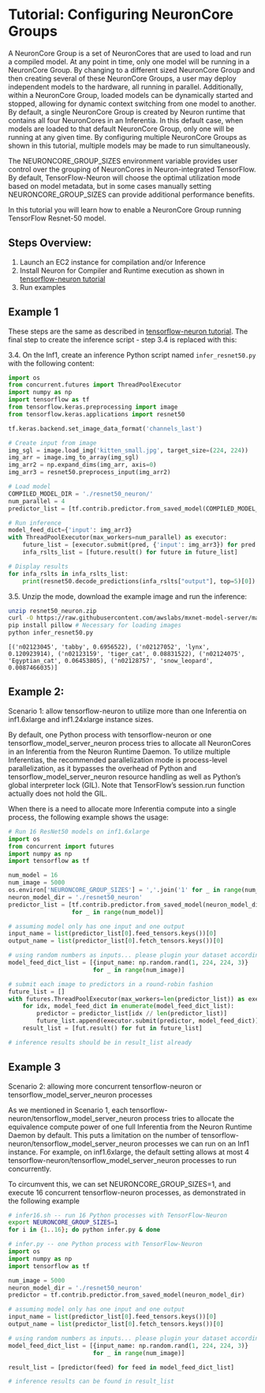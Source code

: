 # Tutorial: Configuring NeuronCore Groups

A NeuronCore Group is a set of NeuronCores that are used to load and run a compiled model. At any point in time, only one model will be running in a NeuronCore Group. By changing to a different sized NeuronCore Group and then creating several of these NeuronCore Groups, a user may deploy independent models to the hardware, all running in parallel. Additionally, within a NeuronCore Group, loaded models can be dynamically started and stopped, allowing for dynamic context switching from one model to another. By default, a single NeuronCore Group is created by Neuron runtime that contains all four NeuronCores in an Inferentia. In this default case, when models are loaded to that default NeuronCore Group, only one will be running at any given time. By configuring multiple NeuronCore Groups as shown in this tutorial, multiple models may be made to run simultaneously.

The NEURONCORE_GROUP_SIZES environment variable provides user control over the grouping of NeuronCores in Neuron-integrated TensorFlow. By default, TensorFlow-Neuron will choose the optimal utilization mode based on model metadata, but in some cases manually setting NEURONCORE_GROUP_SIZES can provide additional performance benefits.

In this tutorial you will learn how to enable a NeuronCore Group running TensorFlow Resnet-50 model.

## Steps Overview:

1. Launch an EC2 instance for compilation and/or Inference
2. Install Neuron for Compiler and Runtime execution as shown in  [tensorflow-neuron tutorial](./tutorial-compile-infer.md)
3. Run examples

## Example 1
These steps are the same as described in [tensorflow-neuron tutorial](./tutorial-compile-infer.md). The final step to create the inference script - step 3.4 is replaced with this:

3.4. On the Inf1, create an inference Python script named `infer_resnet50.py` with the following content:
```python
import os
from concurrent.futures import ThreadPoolExecutor
import numpy as np
import tensorflow as tf
from tensorflow.keras.preprocessing import image
from tensorflow.keras.applications import resnet50

tf.keras.backend.set_image_data_format('channels_last')

# Create input from image
img_sgl = image.load_img('kitten_small.jpg', target_size=(224, 224))
img_arr = image.img_to_array(img_sgl)
img_arr2 = np.expand_dims(img_arr, axis=0)
img_arr3 = resnet50.preprocess_input(img_arr2)

# Load model
COMPILED_MODEL_DIR = './resnet50_neuron/'
num_parallel = 4
predictor_list = [tf.contrib.predictor.from_saved_model(COMPILED_MODEL_DIR) for _ in range(num_parallel)]

# Run inference
model_feed_dict={'input': img_arr3}
with ThreadPoolExecutor(max_workers=num_parallel) as executor:
    future_list = [executor.submit(pred, {'input': img_arr3}) for pred in predictor_list]
    infa_rslts_list = [future.result() for future in future_list]

# Display results
for infa_rslts in infa_rslts_list:
    print(resnet50.decode_predictions(infa_rslts["output"], top=5)[0])
```

3.5. Unzip the mode, download the example image and run the inference:
```bash
unzip resnet50_neuron.zip
curl -O https://raw.githubusercontent.com/awslabs/mxnet-model-server/master/docs/images/kitten_small.jpg
pip install pillow # Necessary for loading images
python infer_resnet50.py
```
```
[('n02123045', 'tabby', 0.6956522), ('n02127052', 'lynx', 0.120923914), ('n02123159', 'tiger_cat', 0.08831522), ('n02124075', 'Egyptian_cat', 0.06453805), ('n02128757', 'snow_leopard', 0.0087466035)]
```

## Example 2:

Scenario 1: allow tensorflow-neuron to utilize more than one Inferentia on inf1.6xlarge and inf1.24xlarge instance sizes.

By default, one Python process with tensorflow-neuron or one tensorflow_model_server_neuron process tries to allocate all NeuronCores in an Inferentia from the Neuron Runtime Daemon. To utilize multiple Inferentias, the recommended parallelization mode is process-level parallelization, as it bypasses the overhead of Python and tensorflow_model_server_neuron resource handling as well as Python’s global interpreter lock (GIL). Note that TensorFlow’s session.run function actually does not hold the GIL.

When there is a need to allocate more Inferentia compute into a single process, the following example shows the usage:

```python
# Run 16 ResNet50 models on inf1.6xlarge
import os
from concurrent import futures
import numpy as np
import tensorflow as tf

num_model = 16
num_image = 5000
os.environ['NEURONCORE_GROUP_SIZES'] = ','.join('1' for _ in range(num_model))
neuron_model_dir = './resnet50_neuron'
predictor_list = [tf.contrib.predictor.from_saved_model(neuron_model_dir)
                  for _ in range(num_model)]

# assuming model only has one input and one output
input_name = list(predictor_list[0].feed_tensors.keys())[0]
output_name = list(predictor_list[0].fetch_tensors.keys())[0]

# using random numbers as inputs... please plugin your dataset accordingly
model_feed_dict_list = [{input_name: np.random.rand(1, 224, 224, 3)}
                        for _ in range(num_image)]

# submit each image to predictors in a round-robin fashion
future_list = []
with futures.ThreadPoolExecutor(max_workers=len(predictor_list)) as executor:
    for idx, model_feed_dict in enumerate(model_feed_dict_list):
        predictor = predictor_list[idx // len(predictor_list)]
        future_list.append(executor.submit(predictor, model_feed_dict))
    result_list = [fut.result() for fut in future_list]

# inference results should be in result_list already

```
## Example 3
Scenario 2: allowing more concurrent tensorflow-neuron or tensorflow_model_server_neuron processes

As we mentioned in Scenario 1, each tensorflow-neuron/tensorflow_model_server_neuron process tries to allocate the equivalence compute power of one full Inferentia from the Neuron Runtime Daemon by default. This puts a limitation on the number of tensorflow-neuron/tensorflow_model_server_neuron processes we can run on an Inf1 instance. For example, on inf1.6xlarge, the default setting allows at most 4 tensorflow-neuron/tensorflow_model_server_neuron processes to run concurrently.

To circumvent this, we can set NEURONCORE_GROUP_SIZES=1, and execute 16 concurrent tensorflow-neuron processes, as demonstrated in the following example

```bash
# infer16.sh -- run 16 Python processes with TensorFlow-Neuron
export NEURONCORE_GROUP_SIZES=1
for i in {1..16}; do python infer.py & done
```

```python
# infer.py -- one Python process with TensorFlow-Neuron
import os
import numpy as np
import tensorflow as tf

num_image = 5000
neuron_model_dir = './resnet50_neuron'
predictor = tf.contrib.predictor.from_saved_model(neuron_model_dir)

# assuming model only has one input and one output
input_name = list(predictor_list[0].feed_tensors.keys())[0]
output_name = list(predictor_list[0].fetch_tensors.keys())[0]

# using random numbers as inputs... please plugin your dataset accordingly
model_feed_dict_list = [{input_name: np.random.rand(1, 224, 224, 3)}
                        for _ in range(num_image)]

result_list = [predictor(feed) for feed in model_feed_dict_list]

# inference results can be found in result_list
```
